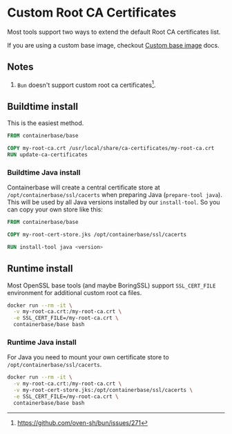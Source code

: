# Custom Root CA Certificates

Most tools support two ways to extend the default Root CA certificates list.

If you are using a custom base image, checkout [Custom base image](./custom-base-image.md) docs.

## Notes

1. `Bun` doesn't support custom root ca certificates[^1].

[^1]: <https://github.com/oven-sh/bun/issues/271>

## Buildtime install

This is the easiest method.

```Dockerfile
FROM containerbase/base

COPY my-root-ca.crt /usr/local/share/ca-certificates/my-root-ca.crt
RUN update-ca-certificates
```

### Buildtime Java install

Containerbase will create a central certificate store at `/opt/containerbase/ssl/cacerts` when preparing Java (`prepare-tool java`).
This will be used by all Java versions installed by our `install-tool`.
So you can copy your own store like this:

```Dockerfile
FROM containerbase/base

COPY my-root-cert-store.jks /opt/containerbase/ssl/cacerts

RUN install-tool java <version>
```

## Runtime install

Most OpenSSL base tools (and maybe BoringSSL) support `SSL_CERT_FILE` environment for additional custom root ca files.

```bash
docker run --rm -it \
  -v my-root-ca.crt:/my-root-ca.crt \
  -e SSL_CERT_FILE=/my-root-ca.crt \
  containerbase/base bash
```

### Runtime Java install

For Java you need to mount your own certificate store to `/opt/containerbase/ssl/cacerts`.

```bash
docker run --rm -it \
  -v my-root-ca.crt:/my-root-ca.crt \
  -v my-root-cert-store.jks:/opt/containerbase/ssl/cacerts \
  -e SSL_CERT_FILE=/my-root-ca.crt \
  containerbase/base bash
```
